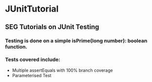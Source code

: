 # JUnitTutorial
## SEG Tutorials on JUnit Testing

### Testing is done on a simple isPrime(long number): boolean function.

### Tests covered include:
* Multiple assertEquals with 100% branch coverage
* Parameterised Test
